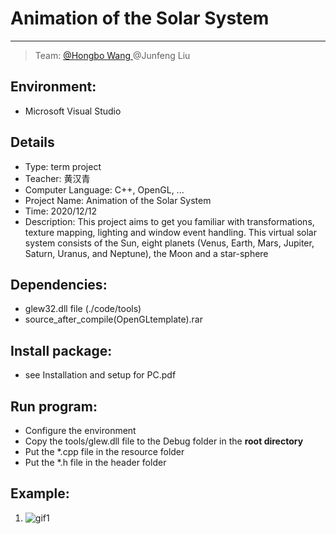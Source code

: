 # Animation of the Solar System

-----

>  Team: [@Hongbo Wang ](https://github.com/BOBWang1117) @Junfeng Liu
>
>  

## **Environment:**

- Microsoft Visual Studio

  

## **Details**

- Type: term project
- Teacher: 黄汉青
- Computer Language: C++, OpenGL, ...
- Project Name: Animation of the Solar System
- Time: 2020/12/12
- Description: This project aims to get you familiar with transformations, texture mapping, lighting and window event handling. This virtual solar system consists of the Sun, eight planets (Venus, Earth, Mars, Jupiter, Saturn, Uranus, and Neptune), the Moon and a star-sphere

## **Dependencies:** 

- glew32.dll file (./code/tools)
- source_after_compile(OpenGLtemplate).rar



## **Install package:**

- see Installation and setup for PC.pdf




## **Run program:**

- Configure the environment
- Copy the tools/glew.dll file to the Debug folder in the **root directory**
- Put the *.cpp file in the resource folder
- Put the *.h file in the header folder



## **Example:**

1. ![gif1](./gif/solar-min.gif)

   

   

